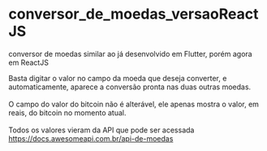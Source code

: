 # conversor_de_moedas_versaoReactJS
conversor de moedas similar ao já desenvolvido em Flutter, porém agora em ReactJS

Basta digitar o valor no campo da moeda que deseja converter, e automaticamente, aparece a conversão pronta nas duas outras moedas.<br><br>
O campo do valor do bitcoin não é alterável, ele apenas mostra o valor, em reais, do bitcoin no momento atual.<br><br>
Todos os valores vieram da API que pode ser acessada https://docs.awesomeapi.com.br/api-de-moedas
